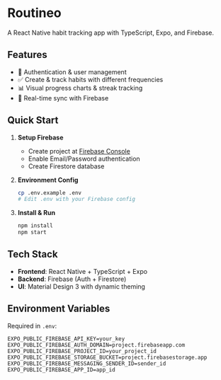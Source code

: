 # Routineo

A React Native habit tracking app with TypeScript, Expo, and Firebase.

## Features

- 🔐 Authentication & user management
- ✅ Create & track habits with different frequencies  
- 📊 Visual progress charts & streak tracking
- 💾 Real-time sync with Firebase

## Quick Start

1. **Setup Firebase**
   - Create project at [Firebase Console](https://console.firebase.google.com/)
   - Enable Email/Password authentication
   - Create Firestore database

2. **Environment Config**

   ```bash
   cp .env.example .env
   # Edit .env with your Firebase config
   ```

3. **Install & Run**

   ```bash
   npm install
   npm start
   ```

## Tech Stack

- **Frontend**: React Native + TypeScript + Expo
- **Backend**: Firebase (Auth + Firestore)
- **UI**: Material Design 3 with dynamic theming

## Environment Variables

Required in `.env`:

```env
EXPO_PUBLIC_FIREBASE_API_KEY=your_key
EXPO_PUBLIC_FIREBASE_AUTH_DOMAIN=project.firebaseapp.com
EXPO_PUBLIC_FIREBASE_PROJECT_ID=your_project_id
EXPO_PUBLIC_FIREBASE_STORAGE_BUCKET=project.firebasestorage.app
EXPO_PUBLIC_FIREBASE_MESSAGING_SENDER_ID=sender_id
EXPO_PUBLIC_FIREBASE_APP_ID=app_id
```
